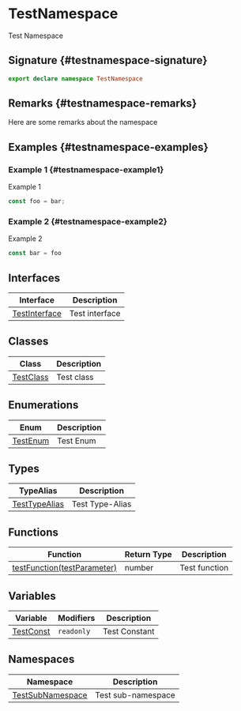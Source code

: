 # TestNamespace

Test Namespace  

## Signature {#testnamespace-signature}

```typescript
export declare namespace TestNamespace
```

## Remarks {#testnamespace-remarks}

Here are some remarks about the namespace  

## Examples {#testnamespace-examples}

### Example 1 {#testnamespace-example1}

Example 1  
```typescript
const foo = bar;
```  

### Example 2 {#testnamespace-example2}

Example 2  
```javascript
const bar = foo
```  

## Interfaces


| Interface | Description |
|  --- | --- |
|  [TestInterface](docs/simple-suite-test/testnamespace-testinterface-interface) | Test interface |

## Classes


| Class | Description |
|  --- | --- |
|  [TestClass](docs/simple-suite-test/testnamespace-testclass-class) | Test class |

## Enumerations


| Enum | Description |
|  --- | --- |
|  [TestEnum](docs/simple-suite-test/testnamespace-testenum-enum) | Test Enum |

## Types


| TypeAlias | Description |
|  --- | --- |
|  [TestTypeAlias](docs/simple-suite-test/testnamespace-testtypealias-typealias) | Test Type-Alias |

## Functions


| Function | Return Type | Description |
|  --- | --- | --- |
|  [testFunction(testParameter)](docs/simple-suite-test/testnamespace-testfunction-function) | number | Test function |

## Variables


| Variable | Modifiers | Description |
|  --- | --- | --- |
|  [TestConst](docs/simple-suite-test/testnamespace-testconst-variable) | <code>readonly</code> | Test Constant |

## Namespaces


| Namespace | Description |
|  --- | --- |
|  [TestSubNamespace](docs/simple-suite-test/testnamespace-testsubnamespace-namespace) | Test sub-namespace |

